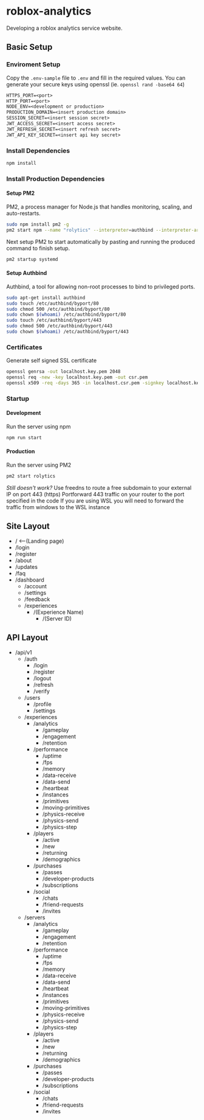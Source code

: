 # roblox-analytics
Developing a roblox analytics service website.

## Basic Setup
### Enviroment Setup
Copy the `.env-sample` file to `.env` and fill in the required values.
You can generate your secure keys using openssl (ie. `openssl rand -base64 64`)
```txt
HTTPS_PORT=<port>
HTTP_PORT=<port>
NODE_ENV=<development or production>
PRODUCTION_DOMAIN=<insert production domain>
SESSION_SECRET=<insert session secret>
JWT_ACCESS_SECRET=<insert access secret>
JWT_REFRESH_SECRET=<insert refresh secret>
JWT_API_KEY_SECRET=<insert api key secret>
```

### Install Dependencies
```bash
npm install
```

### Install Production Dependencies
#### Setup PM2
PM2, a process manager for Node.js that handles monitoring, scaling, and auto-restarts.
```bash
sudo npm install pm2 -g
pm2 start npm --name "rolytics" --interpreter=authbind --interpreter-args="--deep node" -- start
```
Next setup PM2 to start automatically by pasting and running the produced command to finish setup.
```bash
pm2 startup systemd
```

<!-- #### Setup Certbot
Certbot, a tool for automatically obtaining and renewing SSL/TLS certificates from Let's Encrypt.
```bash
sudo snap install --classic certbot
sudo ln -s /snap/bin/certbot /usr/bin/certbot
sudo certbot certonly --standalone
``` -->

#### Setup Authbind
Authbind, a tool for allowing non-root processes to bind to privileged ports.
```bash
sudo apt-get install authbind
sudo touch /etc/authbind/byport/80
sudo chmod 500 /etc/authbind/byport/80
sudo chown $(whoami) /etc/authbind/byport/80
sudo touch /etc/authbind/byport/443
sudo chmod 500 /etc/authbind/byport/443
sudo chown $(whoami) /etc/authbind/byport/443
```

### Certificates
<!-- #### Development -->
Generate self signed SSL certificate
```bash
openssl genrsa -out localhost.key.pem 2048
openssl req -new -key localhost.key.pem -out csr.pem
openssl x509 -req -days 365 -in localhost.csr.pem -signkey localhost.key.pem -out localhost.cert.pem
```
<!-- #### Production
Nothing to do!
Certbot will automatically renew the certificates and the server will automatically hotswap them. -->

### Startup
#### Development
Run the server using npm
```bash
npm run start
```

#### Production
Run the server using PM2
```bash
pm2 start rolytics
```

*Still doesn't work?*
Use freedns to route a free subdomain to your external IP on port 443 (https)
Portforward 443 traffic on your router to the port specified in the code
If you are using WSL you will need to forward the traffic from windows to the WSL instance

## Site Layout
- /      <--(Landing page)
- /login
- /register
- /about
- /updates
- /faq
- /dashboard
    - /account
    - /settings
    - /feedback
    - /experiences
        - /(Experience Name)
            - /(Server ID)

## API Layout
- /api/v1
    - /auth
        - /login
        - /register
        - /logout
        - /refresh
        - /verify
    - /users
        - /profile
        - /settings
    - /experiences
        - /analytics
            - /gameplay
            - /engagement
            - /retention
        - /performance
            - /uptime
            - /fps
            - /memory
            - /data-receive
            - /data-send
            - /heartbeat
            - /instances
            - /primitives
            - /moving-primitives
            - /physics-receive
            - /physics-send
            - /physics-step
        - /players
            - /active
            - /new
            - /returning
            - /demographics
        - /purchases
            - /passes
            - /developer-products
            - /subscriptions
        - /social
            - /chats
            - /friend-requests
            - /invites
    - /servers
        - /analytics
            - /gameplay
            - /engagement
            - /retention
        - /performance
            - /uptime
            - /fps
            - /memory
            - /data-receive
            - /data-send
            - /heartbeat
            - /instances
            - /primitives
            - /moving-primitives
            - /physics-receive
            - /physics-send
            - /physics-step
        - /players
            - /active
            - /new
            - /returning
            - /demographics
        - /purchases
            - /passes
            - /developer-products
            - /subscriptions
        - /social
            - /chats
            - /friend-requests
            - /invites